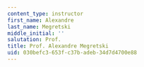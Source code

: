 ```yaml
---
content_type: instructor
first_name: Alexandre
last_name: Megretski
middle_initial: ''
salutation: Prof.
title: Prof. Alexandre Megretski
uid: 030befc3-653f-c37b-adeb-34d7d4700e88
---
```

